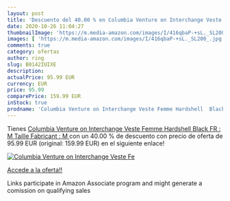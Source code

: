 ```yaml
---
layout: post
title: 'Descuento del 40.00 % en Columbia Venture on Interchange Veste Fe'
date: 2020-10-26 11:04:27
thumbnailImage: 'https://m.media-amazon.com/images/I/416qbaP-+sL._SL200_.jpg'
images: [ 'https://m.media-amazon.com/images/I/416qbaP-+sL._SL200_.jpg' ]
comments: true
category: ofertas
author: ring
slug: B0142IUIXE
description:
actualPrice: 95.99 EUR
currency: EUR
price: 95.99
comparePrice: 159.99 EUR
inStock: true
prodname: 'Columbia Venture on Interchange Veste Femme Hardshell  Black  FR : M  Taille Fabricant : M '
---
```


Tienes [Columbia Venture on Interchange Veste Femme Hardshell  Black  FR : M  Taille Fabricant : M ](https://www.amazon.fr/dp/B0142IUIXE/?tag=tolees0d-21) con un 40.00 % de descuento con precio de oferta de 95.99 EUR (original: 159.99 EUR) en el siguiente enlace!

[![Columbia Venture on Interchange Veste Fe](https://m.media-amazon.com/images/I/416qbaP-+sL._SL200_.jpg)](https://www.amazon.fr/dp/B0142IUIXE/?tag=tolees0d-21)

[Accede a la oferta!!](https://www.amazon.fr/dp/B0142IUIXE/?tag=tolees0d-21)

Links participate in Amazon Associate program and might generate a comission on qualifying sales


